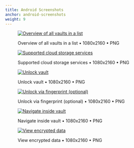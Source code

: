 ```yaml
---
title: Android Screenshots
anchor: android-screenshots
weight: 9
---
```

<div class="flex flex-wrap -mx-3">
  <div class="w-full px-3 md:w-1/2 lg:w-1/3">
    <figure class="rounded shadow bg-white text-center p-2 mb-8">
      <a href="/presskit/android-screenshot-1.png"><img class="inline-block mb-2" src="/presskit/android-screenshot-1.png" alt="Overview of all vaults in a list"/></a>
      <figcaption>
        <p class="text-sm text-gray-500">Overview of all vaults in a list • 1080x2160 • PNG</p>
      </figcaption>
    </figure>
  </div>
  <div class="w-full px-3 md:w-1/2 lg:w-1/3">
    <figure class="rounded shadow bg-white text-center p-2 mb-8">
      <a href="/presskit/android-screenshot-2.png"><img class="inline-block mb-2" src="/presskit/android-screenshot-2.png" alt="Supported cloud storage services"/></a>
      <figcaption>
        <p class="text-sm text-gray-500">Supported cloud storage services • 1080x2160 • PNG</p>
      </figcaption>
    </figure>
  </div>
  <div class="w-full px-3 md:w-1/2 lg:w-1/3">
    <figure class="rounded shadow bg-white text-center p-2 mb-8">
      <a href="/presskit/android-screenshot-3.png"><img class="inline-block mb-2" src="/presskit/android-screenshot-3.png" alt="Unlock vault"/></a>
      <figcaption>
        <p class="text-sm text-gray-500">Unlock vault • 1080x2160 • PNG</p>
      </figcaption>
    </figure>
  </div>
  <div class="w-full px-3 md:w-1/2 lg:w-1/3">
    <figure class="rounded shadow bg-white text-center p-2 mb-8">
      <a href="/presskit/android-screenshot-4.png"><img class="inline-block mb-2" src="/presskit/android-screenshot-4.png" alt="Unlock via fingerprint (optional)"/></a>
      <figcaption>
        <p class="text-sm text-gray-500">Unlock via fingerprint (optional) • 1080x2160 • PNG</p>
      </figcaption>
    </figure>
  </div>
  <div class="w-full px-3 md:w-1/2 lg:w-1/3">
    <figure class="rounded shadow bg-white text-center p-2 mb-8">
      <a href="/presskit/android-screenshot-5.png"><img class="inline-block mb-2" src="/presskit/android-screenshot-5.png" alt="Navigate inside vault"/></a>
      <figcaption>
        <p class="text-sm text-gray-500">Navigate inside vault • 1080x2160 • PNG</p>
      </figcaption>
    </figure>
  </div>
  <div class="w-full px-3 md:w-1/2 lg:w-1/3">
    <figure class="rounded shadow bg-white text-center p-2 mb-8">
      <a href="/presskit/android-screenshot-6.png"><img class="inline-block mb-2" src="/presskit/android-screenshot-6.png" alt="View encrypted data"/></a>
      <figcaption>
        <p class="text-sm text-gray-500">View encrypted data • 1080x2160 • PNG</p>
      </figcaption>
    </figure>
  </div>
</div>
